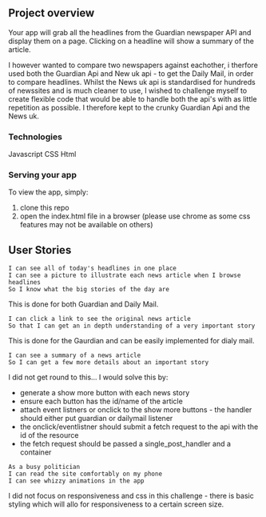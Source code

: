 
## Project overview

Your app will grab all the headlines from the Guardian newspaper API and display them on a page.  Clicking on a headline will show a summary of the article.

I however wanted to compare two newspapers against eachother, i therfore used both the Guardian Api and New uk api - to get the Daily Mail, in order to compare headlines. Whilst the News uk api is standardised for hundreds of newssites and is much cleaner to use, I wished to challenge myself to create flexible code that would be able to handle both the api's with as little repetition as possible. I therefore kept to the crunky Guardian Api and the News uk. 

### Technologies
Javascript 
CSS
Html

### Serving your app

To view the app, simply: 
1. clone this repo
2. open the index.html file in a browser (please use chrome as some css features may not be available on others)

## User Stories



```
I can see all of today's headlines in one place
I can see a picture to illustrate each news article when I browse headlines
So I know what the big stories of the day are
```
This is done for both Guardian and Daily Mail.

```
I can click a link to see the original news article
So that I can get an in depth understanding of a very important story
```
This is done for the Gaurdian and can be easily implemented for dialy mail.

```
I can see a summary of a news article
So I can get a few more details about an important story
```
I did not get round to this... I would solve this by:
 - generate a show more button with each news story
 - ensure each button has the id/name of the article
 - attach event listners or onclick to the show more buttons - the handler should either put guardian or     dailymail listener
 - the onclick/eventlistner should submit a fetch request to the api with the id of the resource
 - the fetch request should be passed a single_post_handler and a container


```
As a busy politician
I can read the site comfortably on my phone
I can see whizzy animations in the app
```
I did not focus on responsiveness and css in this challenge - there is basic styling which will allo for responsiveness to a certain screen size.
